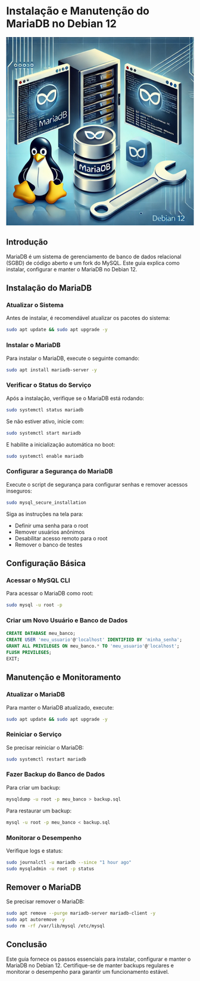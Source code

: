 # Instalação e Manutenção do MariaDB no Debian 12
![Servidor de Banco de dados](imagens/mariaDB.webp) 

## Introdução
MariaDB é um sistema de gerenciamento de banco de dados relacional (SGBD) de código aberto e um fork do MySQL. Este guia explica como instalar, configurar e manter o MariaDB no Debian 12.

## Instalação do MariaDB

### Atualizar o Sistema
Antes de instalar, é recomendável atualizar os pacotes do sistema:
```bash
sudo apt update && sudo apt upgrade -y
```

### Instalar o MariaDB
Para instalar o MariaDB, execute o seguinte comando:
```bash
sudo apt install mariadb-server -y
```

### Verificar o Status do Serviço
Após a instalação, verifique se o MariaDB está rodando:
```bash
sudo systemctl status mariadb
```
Se não estiver ativo, inicie com:
```bash
sudo systemctl start mariadb
```
E habilite a inicialização automática no boot:
```bash
sudo systemctl enable mariadb
```

### Configurar a Segurança do MariaDB
Execute o script de segurança para configurar senhas e remover acessos inseguros:
```bash
sudo mysql_secure_installation
```
Siga as instruções na tela para:
- Definir uma senha para o root
- Remover usuários anônimos
- Desabilitar acesso remoto para o root
- Remover o banco de testes

## Configuração Básica

### Acessar o MySQL CLI
Para acessar o MariaDB como root:
```bash
sudo mysql -u root -p
```

### Criar um Novo Usuário e Banco de Dados
```sql
CREATE DATABASE meu_banco;
CREATE USER 'meu_usuario'@'localhost' IDENTIFIED BY 'minha_senha';
GRANT ALL PRIVILEGES ON meu_banco.* TO 'meu_usuario'@'localhost';
FLUSH PRIVILEGES;
EXIT;
```

## Manutenção e Monitoramento

### Atualizar o MariaDB
Para manter o MariaDB atualizado, execute:
```bash
sudo apt update && sudo apt upgrade -y
```

### Reiniciar o Serviço
Se precisar reiniciar o MariaDB:
```bash
sudo systemctl restart mariadb
```

### Fazer Backup do Banco de Dados
Para criar um backup:
```bash
mysqldump -u root -p meu_banco > backup.sql
```
Para restaurar um backup:
```bash
mysql -u root -p meu_banco < backup.sql
```

### Monitorar o Desempenho
Verifique logs e status:
```bash
sudo journalctl -u mariadb --since "1 hour ago"
sudo mysqladmin -u root -p status
```

## Remover o MariaDB
Se precisar remover o MariaDB:
```bash
sudo apt remove --purge mariadb-server mariadb-client -y
sudo apt autoremove -y
sudo rm -rf /var/lib/mysql /etc/mysql
```

## Conclusão
Este guia fornece os passos essenciais para instalar, configurar e manter o MariaDB no Debian 12. Certifique-se de manter backups regulares e monitorar o desempenho para garantir um funcionamento estável.



